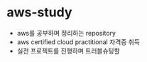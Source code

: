 # aws-study
- aws를 공부하며 정리하는 repository
- aws certified cloud practitional 자격증 취득
- 실전 프로젝트를 진행하며 트러블슈팅할 
